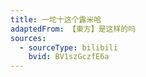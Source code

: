 ```yaml
---
title: 一坨十这个露米哈
adaptedFrom: 【東方】是这样的吗
sources:
  - sourceType: bilibili
    bvid: BV1szGczfE6a
---
```

